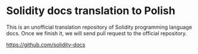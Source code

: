 # Solidity docs translation to Polish

This is an unofficial translation repository of Solidity programming language docs. Once we finish it, we will send pull request to the official repository.

https://github.com/solidity-docs
